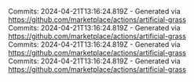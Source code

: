Commits: 2024-04-21T13:16:24.819Z - Generated via https://github.com/marketplace/actions/artificial-grass
<br>
Commits: 2024-04-21T13:16:24.819Z - Generated via https://github.com/marketplace/actions/artificial-grass
<br>
Commits: 2024-04-21T13:16:24.819Z - Generated via https://github.com/marketplace/actions/artificial-grass
<br>
Commits: 2024-04-21T13:16:24.819Z - Generated via https://github.com/marketplace/actions/artificial-grass
<br>
